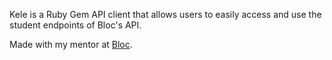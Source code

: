 Kele is a Ruby Gem API client that allows users to easily access and use the student endpoints of Bloc's API.

Made with my mentor at [Bloc](http://bloc.io).